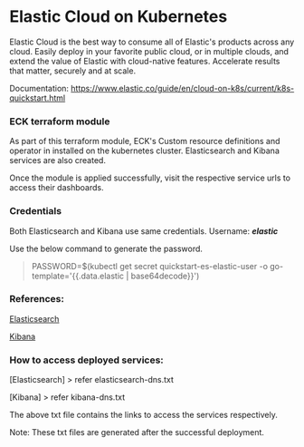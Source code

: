 # Elastic Cloud on Kubernetes

Elastic Cloud is the best way to consume all of Elastic's products across any cloud. Easily deploy in your favorite public cloud, or in multiple clouds, and extend the value of Elastic with cloud-native features. Accelerate results that matter, securely and at scale.

Documentation: https://www.elastic.co/guide/en/cloud-on-k8s/current/k8s-quickstart.html


### ECK terraform module

As part of this terraform module, ECK's Custom resource definitions and operator in installed on the kubernetes cluster.
Elasticsearch and Kibana services are also created.

Once the module is applied successfully, visit the respective service urls to access their dashboards.

### Credentials

Both Elasticsearch and Kibana use same credentials.
Username: ***elastic***

Use the below command to generate the password.
> PASSWORD=$(kubectl get secret quickstart-es-elastic-user -o go-template='{{.data.elastic | base64decode}}')

### References:

[Elasticsearch ](https://www.elastic.co/guide/en/cloud-on-k8s/current/k8s-deploy-elasticsearch.html)

[Kibana](https://www.elastic.co/guide/en/cloud-on-k8s/current/k8s-deploy-kibana.html)


### How to access deployed services:

[Elasticsearch] > refer elasticsearch-dns.txt 

[Kibana]        > refer kibana-dns.txt

The above txt file contains the links to access the services respectively.

Note: These txt files are generated after the successful deployment.


